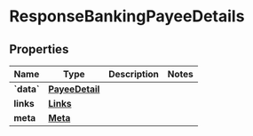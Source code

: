 # ResponseBankingPayeeDetails

## Properties
Name | Type | Description | Notes
------------ | ------------- | ------------- | -------------
**&#x60;data&#x60;** | [**PayeeDetail**](PayeeDetail.md) |  | 
**links** | [**Links**](Links.md) |  | 
**meta** | [**Meta**](Meta.md) |  | 
